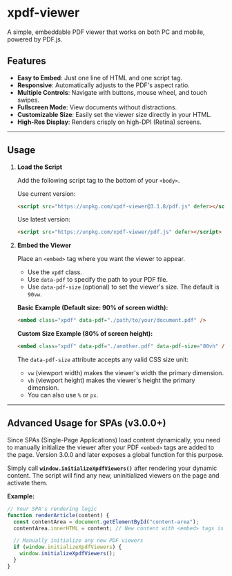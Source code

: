 # xpdf-viewer

A simple, embeddable PDF viewer that works on both PC and mobile, powered by PDF.js.

## Features

-   **Easy to Embed**: Just one line of HTML and one script tag.
-   **Responsive**: Automatically adjusts to the PDF's aspect ratio.
-   **Multiple Controls**: Navigate with buttons, mouse wheel, and touch swipes.
-   **Fullscreen Mode**: View documents without distractions.
-   **Customizable Size**: Easily set the viewer size directly in your HTML.
-   **High-Res Display**: Renders crisply on high-DPI (Retina) screens.

***

## Usage

1.  **Load the Script**

    Add the following script tag to the bottom of your `<body>`.

    Use current version:

    ```html
    <script src="https://unpkg.com/xpdf-viewer@3.1.8/pdf.js" defer></script>
    ```

    Use latest version:

    ```html
    <script src="https://unpkg.com/xpdf-viewer/pdf.js" defer></script>
    ```

2.  **Embed the Viewer**

    Place an `<embed>` tag where you want the viewer to appear.

    -   Use the `xpdf` class.
    -   Use `data-pdf` to specify the path to your PDF file.
    -   Use `data-pdf-size` (optional) to set the viewer's size. The default is `90vw`.

    **Basic Example (Default size: 90% of screen width):**

    ```html
    <embed class="xpdf" data-pdf="./path/to/your/document.pdf" />
    ```

    **Custom Size Example (80% of screen height):**

    ```html
    <embed class="xpdf" data-pdf="./another.pdf" data-pdf-size="80vh" />
    ```

    The `data-pdf-size` attribute accepts any valid CSS size unit:
    -   `vw` (viewport width) makes the viewer's width the primary dimension.
    -   `vh` (viewport height) makes the viewer's height the primary dimension.
    -   You can also use `%` or `px`.

***

## Advanced Usage for SPAs (v3.0.0+)

Since SPAs (Single-Page Applications) load content dynamically, you need to manually initialize the viewer after your PDF `<embed>` tags are added to the page. Version 3.0.0 and later exposes a global function for this purpose.

Simply call **`window.initializeXpdfViewers()`** after rendering your dynamic content. The script will find any new, uninitialized viewers on the page and activate them.

**Example:**

```javascript
// Your SPA's rendering logic
function renderArticle(content) {
  const contentArea = document.getElementById("content-area");
  contentArea.innerHTML = content; // New content with <embed> tags is added here

  // Manually initialize any new PDF viewers
  if (window.initializeXpdfViewers) {
    window.initializeXpdfViewers();
  }
}
